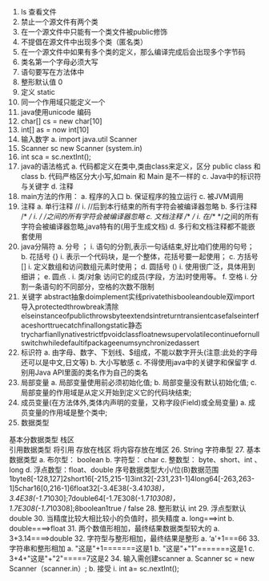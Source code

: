 1. ls 查看文件
2. 禁止一个源文件有两个类
3. 在一个源文件中只能有一个类文件被public修饰
4. 不提倡在源文件中出现多个类（匿名类）
5. 在一个源文件中如果有多个类的定义，那么编译完成后会出现多个字节码
6. 类名第一个字母必须大写
7. 语句要写在方法体中
8. 整形默认值  0
9. 定义 static
10. 同一个作用域只能定义一个
11. java使用unicode 编码
12. char[] cs = new char[10]
13. int[] as = now int[10]
14. 输入数字
    a. import java.util Scanner
15. Scanner sc new Scanner (system.in)
16. int sca = sc.nextInt();
17. java的语法格式
    a. 代码都定义在类中,类由class来定义，区分 public class  和  class
    b. 代码严格区分大小写,如main 和 Main  是不一样的
    c. Java中的标识符与关键字
    d. 注释
18. main方法的作用：
    a. 程序的入口
    b. 保证程序的独立运行
    c. 被JVM调用
19. 注释
    a. 单行注释      //
        i. //后到本行结束的所有字符会被编译器忽略
    b. 多行注释     /* */
        i. /*  */之间的所有字符会被编译器忽略
    c. 文档注释     /** */
        i. 在/**  */之间的所有字符会被编译器忽略,java特有的(用于生成文档)
    d. 多行和文档注释都不能嵌套使用
20. java分隔符
    a. 分号 ；
        i. 语句的分割,表示一句话结束,好比咱们使用的句号；
    b. 花括号 {}
        i. 表示一个代码块，是一个整体，花括号要一起使用；
    c. 方括号 []
        i. 定义数组和访问数组元素时使用；
    d. 圆括号 ()
        i. 使用很广泛，具体用到细讲；
    e. 圆点  .
        i. 类/对象 访问它的成员(字段，方法)时使用等。
    f. 空格
        i. 分割一条语句的不同部分，空格的次数不限制
21. 关键字
abstract抽象doimplement实线privatethisbooleandouble双import导入protectedthrowbreak清除elseinstanceofpublicthrowsbyteextendsintreturntransientcasefalseinterfaceshorttruecatchfinallongstatic静态trycharfianllynativestrictfpvoidclassfloatnewsupervolatilecontinuefornullswitchwhiledefaultifpackageenumsynchronizedassert
22. 标识符
    a. 由字母、数字、下划线、$组成，不能以数字开头(注意:此处的字母还可以是中文,日文等)
    b. 大小写敏感
    c. 不得使用java中的关键字和保留字
    d. 别用Java API里面的类名作为自己的类名
23. 局部变量
    a. 局部变量使用前必须初始化值;
    b. 局部变量没有默认初始化值;
    c. 局部变量的作用域是从定义开始到定义它的代码块结束;
24. 成员变量(在方法体外,类体内声明的变量，又称字段(Field)或全局变量)
    a. 成员变量的作用域是整个类中;
25. 数据类型

基本分数据类型     栈区  
引用数据类型   将引用 存放在栈区
将内容存放在堆区
26. String 字符串型
27. 基本数据类型
    a. 布尔型： boolean
    b. 字符型： char
    c. 整数型： byte、short、int 、long
    d. 浮点数型：float、double
序号数据类型大小/位(B)数据范围1byte8[-128,127]2short16[-215,215-1]3int32[-231,231-1]4long64[-263,263-1]5char16[0,216-1]6float32[-3.4E38(-3.4*1038)，3.4E38(-1.7*1030];7double64[-1.7E308(-1.7*10308)，1.7E308(-1.7*10308];8boolean1true / false
28. 整形默认 int
29. 浮点型默认 double
30. 当精度比较大相比较小的负值时，损失精度
    a. long===>int
    b. double====>float
31. 两个数值形相加，最终结果数据类型较大的
    a. 3+3.14====>double
32. 字符型与整形相加，最终结果是整形
    a. ‘a'+1===66
33. 字符串和整形相加
    a. "这是"+1=======这是1
    b. "这是"+"1"=======这是1
    c. 3+4+"这是"+"2"=====7这是2
34. 输入需创建scanner
    a. Scanner sc = new Scanner（scanner.in）;
    b. 接受
        i. int a= sc.nextInt();
